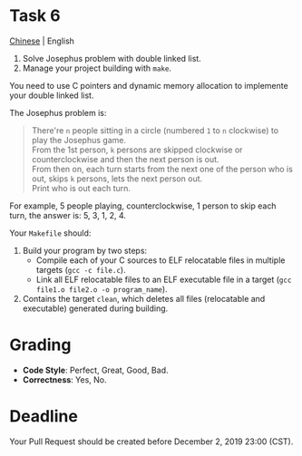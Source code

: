 # Task 6
[Chinese](README.zh.md) | English

1. Solve Josephus problem with double linked list.
2. Manage your project building with `make`.

You need to use C pointers and dynamic memory allocation to implemente your double linked list.

The Josephus problem is:

> There're `n` people sitting in a circle (numbered `1` to `n` clockwise) to play the Josephus game.  
> From the 1st person, `k` persons are skipped clockwise or counterclockwise and then the next person is out.  
> From then on, each turn starts from the next one of the person who is out, skips `k` persons, lets the next person out.  
> Print who is out each turn.

For example, 5 people playing, counterclockwise, 1 person to skip each turn, the answer is: 5, 3, 1, 2, 4.

Your `Makefile` should:

1. Build your program by two steps:
    * Compile each of your C sources to ELF relocatable files in multiple targets (`gcc -c file.c`).
    * Link all ELF relocatable files to an ELF executable file in a target (`gcc file1.o file2.o -o program_name`).
2. Contains the target `clean`, which deletes all files (relocatable and executable) generated during building.

# Grading
* **Code Style**: Perfect, Great, Good, Bad.
* **Correctness**: Yes, No.

# Deadline
Your Pull Request should be created before December 2, 2019 23:00 (CST).
